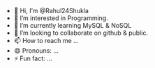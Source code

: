 - 👋 Hi, I’m @Rahul24Shukla
- 👀 I’m interested in Programming.
- 🌱 I’m currently learning MySQL & NoSQL
- 💞️ I’m looking to collaborate on github & public.
- 📫 How to reach me ...
- 😄 Pronouns: ...
- ⚡ Fun fact: ...

<!---
Rahul24Shukla/Rahul24Shukla is a ✨ special ✨ repository because its `README.md` (this file) appears on your GitHub profile.
You can click the Preview link to take a look at your changes.
--->
